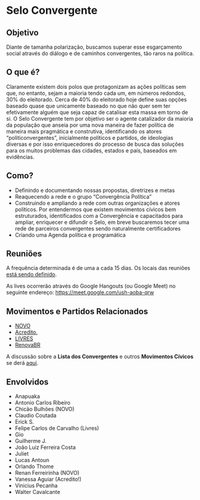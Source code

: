 # Selo Convergente

## Objetivo

Diante de tamanha polarização, buscamos superar esse esgarçamento social através do diálogo e de caminhos convergentes, tão raros na política.

## O que é?

Claramente existem dois polos que protagonizam as ações políticas sem que, no entanto, sejam a maioria tendo cada um, em números redondos, 30% do eleitorado. Cerca de 40% do eleitorado hoje define suas opções baseado quase que unicamente baseado no que não quer sem ter efetivamente alguém que seja capaz de catalisar esta massa em torno de si.
O Selo Convergente tem por objetivo ser o agente catalizador da maioria da população que anseia por uma nova maneira de fazer política de maneira mais pragmática e construtiva, identificando os atores “politiconvergentes”, inicialmente políticos e partidos, de ideologias diversas e por isso enriquecedores do processo de busca das soluções para os muitos problemas das cidades, estados e país, baseados em evidências.

## Como?

- Definindo e documentando nossas propostas, diretrizes e metas
- Reaquecendo a rede e o grupo “Convergência Política”
- Construindo e ampliando a rede com outras organizações e atores políticos. Por entendermos que existem movimentos cívicos bem estruturados, identificados com a Convergência e capacitados para ampliar, enriquecer e difundir o Selo, em breve buscaremos tecer uma rede de parceiros convergentes sendo naturalmente certificadores
- Criando uma Agenda política e programática

## Reuniões

A frequência determinada é de uma a cada 15 dias. Os locais das reuniões [está sendo definido](https://github.com/convergencias/selo-convergente/issues/2).

As lives ocorrerão através do Google Hangouts (ou Google Meet) no seguinte endereço: https://meet.google.com/ush-aoba-qrw

## Movimentos e Partidos Relacionados

- [NOVO](https://novo.org.br)
- [Acredito.](https://www.movimentoacredito.org/)
- [LIVRES](https://www.eusoulivres.org/)
- [RenovaBR](https://renovabr.org)

A discussão sobre a **Lista dos Convergentes** e outros **Movimentos Cívicos** se derá [aqui](https://github.com/convergencias/selo-convergente/issues/3).

## Envolvidos

- Anapuaka 
- Antonio Carlos Ribeiro
- Chicão Bulhões (NOVO)
- Claudio Coutada 
- Erick S. 
- Felipe Carlos de Carvalho (Livres)
- Gio 
- Guilherme J.
- João Luiz Ferreira Costa  
- Juliet 
- Lucas Antoun 
- Orlando Thome 
- Renan Ferreirinha (NOVO)
- Vanessa Aguiar (Acredito!)
- Vinicius Pecanha 
- Walter Cavalcante 
